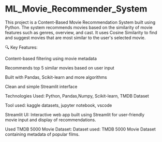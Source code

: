 # ML_Movie_Recommender_System
This project is a Content-Based Movie Recommendation System built using Python. The system recommends movies based on the similarity of movie features such as genres, overview, and cast. It uses Cosine Similarity to find and suggest movies that are most similar to the user's selected movie.

🔍 Key Features:

Content-based filtering using movie metadata

Recommends top 5 similar movies based on user input

Built with Pandas, Scikit-learn and more algorithms 

Clean and simple  Streamlit interface 

Technologies Used:
Python, Pandas,Numpy, Scikit-learn, TMDB Dataset

Tool used: 
kaggle datasets, jupyter notebook, vscode 

Streamlit UI:
Interactive web app built using Streamlit for user-friendly movie input and display of recommendations.

Used TMDB 5000 Movie Dataset:
Dataset used: TMDB 5000 Movie Dataset containing metadata of popular films.



